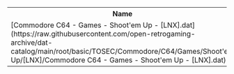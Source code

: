 <table>
<tr><th>Name</th><th>Size</th></tr>
<tr><td>[Commodore C64 - Games - Shoot'em Up - [LNX].dat](https://raw.githubusercontent.com/open-retrogaming-archive/dat-catalog/main/root/basic/TOSEC/Commodore/C64/Games/Shoot'em Up/[LNX]/Commodore C64 - Games - Shoot'em Up - [LNX].dat)</td><td>280875</td></tr>
</table>

